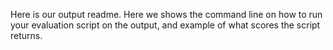 Here is our output readme. Here we shows the command line on how to run your evaluation script on the output, and example of what scores the script returns.
